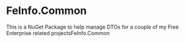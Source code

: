# FeInfo.Common

This is a NuGet Package to help manage DTOs for a couple of my Free Enterprise related projectsFeInfo.Common
